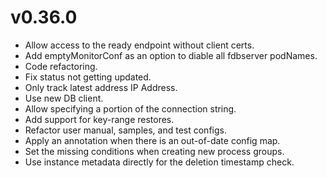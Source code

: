 # v0.36.0

* Allow access to the ready endpoint without client certs.
* Add emptyMonitorConf as an option to diable all fdbserver podNames.
* Code refactoring.
* Fix status not getting updated.
* Only track latest address IP Address.
* Use new DB client.
* Allow specifying a portion of the connection string.
* Add support for key-range restores.
* Refactor user manual, samples, and test configs.
* Apply an annotation when there is an out-of-date config map.
* Set the missing conditions when creating new process groups.
* Use instance metadata directly for the deletion timestamp check.
